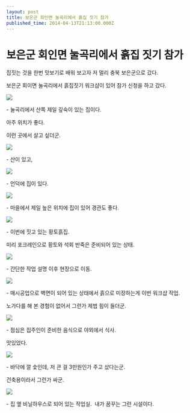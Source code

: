 ```yaml
---
layout: post
title: 보은군 회인면 눌곡리에서 흙집 짓기 참가
published_time: 2014-04-13T21:13:00.000Z
---
```


# 보은군 회인면 눌곡리에서 흙집 짓기 참가


집짓는 것을 한번 맛보기로 배워 보고자 저 멀리 충북 보은군으로 갔다.

보은군 회이면 눌곡리에서 흙집짓기 워크샵이 있어 참가 신청을 하고 갔다.

![](../600x0/http/pds27.egloos.com/pds/201406/21/80/a0109780_53a56b1f91d7d.png)

\- 눌곡리에서 산쪽 제일 깊숙이 있는 집이다.

아주 위치가 좋다.

이런 곳에서 살고 싶더군.

![](../pds/201406/20/80/a0109780_53a43ba932e54.jpg)

\- 산이 있고,

![](../pds/201406/20/80/a0109780_53a43ba9b833f.jpg)

\- 언덕에 집이 있다.

![](../pds/201406/20/80/a0109780_53a43bab5ab60.jpg)

\- 마을에서 제일 높은 위치에 집이 있어 경관도 좋다.

![](../pds/201406/20/80/a0109780_53a43ba851df3.jpg)

\- 이번에 짓고 있는 황토흙집.

미리 포크레인으로 황토와 석회 반죽은 준비되어 있는 상태.

![](../pds/201406/20/80/a0109780_53a43bb495dcd.jpg)

\- 간단한 작업 설명 이후 현장으로 이동.

![](../pds/201406/20/80/a0109780_53a43bb63050c.jpg)

\- 매시공업으로 벽면이 되어 있는 상태에서 흙으로 미장하는게 이번 워크샵 작업.

노가다를 해 본 경험이 없어서 그런가 제법 힘이 들더군.

![](../pds/201406/20/80/a0109780_53a43bb7b1fd2.jpg)

\- 점심은 집주인이 준비한 음식으로 야외에서 식사.

맛있었다.

![](../pds/201406/20/80/a0109780_53a43bbfc1ab4.jpg)

\- 바닥에 깔 숯인데, 저 큰 걸 3만원인가 주고 샀다는군.

건축용이라서 그런가 싸군.

![](../pds/201406/20/80/a0109780_53a43bc0d2096.jpg)

\- 집 옆 비닐하우스로 되어 있는 작업실.  내가 꿈꾸는 그런 시설이다.

